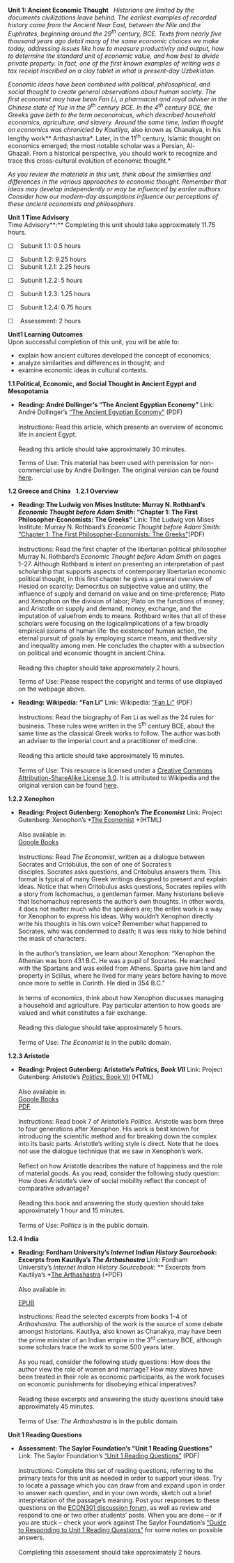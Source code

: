 **Unit 1: Ancient Economic Thought** <span id="1"></span> 
*Historians are limited by the documents civilizations leave behind. The
earliest examples of recorded history came from the Ancient Near East,
between the Nile and the Euphrates, beginning around the 29<sup>th</sup>
century, BCE. Texts from nearly five thousand years ago detail many of
the same economic choices we make today, addressing issues like how to
measure productivity and output, how to determine the standard unit of
economic value, and how best to divide private property. In fact, one of
the first known examples of writing was a tax receipt inscribed on a
clay tablet in what is present-day Uzbekistan.*  
  
 *Economic ideas have been combined with political, philosophical, and
social thought to create general observations about human society. The
first economist may have been Fan Li, a pharmacist and royal adviser in
the Chinese state of Yue in the 9<sup>th</sup> century BCE. In the
4<sup>th</sup> century BCE, the Greeks gave birth to the term*
*oeconomicus, which described household economics, agriculture, and
slavery. Around the same time, Indian thought on economics was
chronicled by* *Kautilya*, also known as Chanakya, in his lengthy work**
Arthashastra*. Later, in the 11<sup>th</sup> century, Islamic thought on
economics emerged; the most notable scholar was a Persian,
Al-Ghazali. From a historical perspective, you should work to recognize
and trace this cross-cultural evolution of economic thought.*  
  
 *As you review the materials in this unit, think about the similarities
and differences in the various approaches to economic thought. Remember
that ideas may develop independently or may be influenced by earlier
authors. Consider how our modern-day assumptions influence our
perceptions of these ancient economists and philosophers.*

**Unit 1 Time Advisory**  
Time Advisory**:** Completing this unit should take approximately 11.75
hours.  
  
 ☐    Subunit 1.1: 0.5 hours  
  
 ☐    Subunit 1.2: 9.25 hours  
<span id="cke_bm_547S" style="display: none;"> </span>☐    Subunit
1.2.1: 2.25 hours  
  
 ☐    Subunit 1.2.2: 5 hours   
  
 ☐    Subunit 1.2.3: 1.25 hours  
  
 ☐    Subunit 1.2.4: 0.75 hours<span id="cke_bm_547E"
style="display: none;"> </span>

☐    Assessment: 2 hours

**Unit1 Learning Outcomes**  
Upon successful completion of this unit, you will be able to:
-   explain how ancient cultures developed the concept of economics;
-   analyze similarities and differences in thought; and
-   examine economic ideas in cultural contexts.

**1.1 Political, Economic, and Social Thought in Ancient Egypt and
Mesopotamia** <span id="1.1"></span> 
-   **Reading: André Dollinger’s “The Ancient Egyptian Economy”**
    Link: André Dollinger’s [“The Ancient Egyptian
    Economy”](http://www.saylor.org/site/wp-content/uploads/2011/07/The-Ancient-Egyptian-Economy.pdf)
    (PDF)  
        
     Instructions: Read this article, which presents an overview of
    economic life in ancient Egypt.  
        
     Reading this article should take approximately 30 minutes.  
      
     Terms of Use: This material has been used with permission for
    non-commercial use by André Dollinger. The original version can be
    found
    [here](http://www.reshafim.org.il/ad/egypt/economy/index.html).

**1.2 Greece and China** <span id="1.2"></span> 
**1.2.1 Overview** <span id="1.2.1"></span> 
-   **Reading: The Ludwig von Mises Institute: Murray N. Rothbard’s
    *Economic Thought before Adam Smith*: “Chapter 1: The First
    Philosopher-Economists: The Greeks”**
    Link: The Ludwig von Mises Institute: Murray N. Rothbard’s *Economic
    Thought before Adam Smith*: [“Chapter 1: The First
    Philosopher-Economists: The
    Greeks”](http://mises.org/books/histofthought1.pdf)(PDF)  
        
     Instructions: Read the first chapter of the libertarian political
    philosopher Murray N. Rothbard’s *Economic Thought before Adam
    Smith* on pages 1–27. Although Rothbard is intent on presenting an
    interpretation of past scholarship that supports aspects of
    contemporary libertarian economic political thought, in this first
    chapter he gives a general overview of Hesiod on scarcity;
    Democritus on subjective value and utility, the influence of supply
    and demand on value and on time-preference; Plato and Xenophon on
    the division of labor; Plato on the functions of money; and
    Aristotle on supply and demand, money, exchange, and the imputation
    of valuefrom ends to means. Rothbard writes that all of these
    scholars were focusing on the logicalimplications of a few broadly
    empirical axioms of human life: the existenceof human action, the
    eternal pursuit of goals by employing scarce means, and thediversity
    and inequality among men. He concludes the chapter with a subsection
    on political and economic thought in ancient China.  
        
     Reading this chapter should take approximately 2 hours.  
      
     Terms of Use: Please respect the copyright and terms of use
    displayed on the webpage above.  

-   **Reading: Wikipedia: “Fan Li”**
    Link: Wikipedia: [“Fan
    Li”](http://www.saylor.org/site/wp-content/uploads/2011/03/Fan-Li.pdf) (PDF)  
        
     Instructions: Read the biography of Fan Li as well as the 24 rules
    for business. These rules were written in the 5<sup>th</sup> century
    BCE, about the same time as the classical Greek works to follow. The
    author was both an adviser to the imperial court and a practitioner
    of medicine.   
        
     Reading this article should take approximately 15 minutes.  
        
     Terms of Use: This resource is licensed under a [Creative Commons
    Attribution-ShareAlike License
    3.0](http://creativecommons.org/licenses/by-sa/3.0/). It is
    attributed to Wikipedia and the original version can be
    found [here](http://en.wikipedia.org/wiki/Fan_Li).

**1.2.2 Xenophon** <span id="1.2.2"></span> 
-   **Reading: Project Gutenberg: Xenophon’s *The Economist***
    Link: Project Gutenberg: Xenophon’s *[The
    Economist](http://www.gutenberg.org/files/1173/1173-h/1173-h.htm) *(HTML)  
        
     Also available in:  
     [Google
    Books](http://books.google.com/books?id=CVoJAAAAQAAJ&printsec=frontcover&dq=The+Economist+Xenophon&hl=en&ei=SGJlTYifJ4KC8ga_qOWEBg&sa=X&oi=book_result&ct=result&resnum=2&sqi=2&ved=0CD8Q6AEwAQ)  
        
     Instructions: Read *The Economist*, written as a dialogue between
    Socrates and Critobulus, the son of one of Socrates’s
    disciples. Socrates asks questions, and Critobulus answers
    them. This format is typical of many Greek writings designed to
    present and explain ideas. Notice that when Critobulus asks
    questions, Socrates replies with a story from Ischomachus, a
    gentleman farmer. Many historians believe that Ischomachus
    represents the author’s own thoughts. In other words, it does not
    matter much who the speakers are; the entire work is a way for
    Xenophon to express his ideas. Why wouldn’t Xenophon directly write
    his thoughts in his own voice? Remember what happened to Socrates,
    who was condemned to death; it was less risky to hide behind the
    mask of characters.  
        
     In the author’s translation, we learn about Xenophon: “Xenophon the
    Athenian was born 431 B.C. He was a pupil of Socrates. He marched
    with the Spartans and was exiled from Athens. Sparta gave him land
    and property in Scillus, where he lived for many years before having
    to move once more to settle in Corinth. He died in 354 B.C.”  
        
     In terms of economics, think about how Xenophon discusses managing
    a household and agriculture. Pay particular attention to how goods
    are valued and what constitutes a fair exchange.    
        
     Reading this dialogue should take approximately 5 hours.  
        
     Terms of Use: *The Economist* is in the public domain.

**1.2.3 Aristotle** <span id="1.2.3"></span> 
-   **Reading: Project Gutenberg: Aristotle’s *Politics, Book VII***
    Link: Project Gutenberg: Aristotle’s [*Politics*, Book
    VII](http://www.gutenberg.org/files/6762/6762-h/6762-h.htm#2HCH0080) (HTML)  
        
     Also available in:  
     [Google
    Books](http://books.google.com/books?id=4AHDlcRZ1y4C&printsec=frontcover&dq=a+treatise+on+government&hl=en&ei=82JlTfLmNsH38AaVsuG4Bg&sa=X&oi=book_result&ct=result&resnum=6&ved=0CDwQ6AEwBQ)  
     [PDF](http://www2.hn.psu.edu/faculty/jmanis/aristotl.htm)  
        
     Instructions: Read book 7 of Aristotle’s *Politics.* Aristotle was
    born three to four generations after Xenophon. His work is best
    known for introducing the scientific method and for breaking down
    the complex into its basic parts. Aristotle’s writing style is
    direct. Note that he does not use the dialogue technique that we saw
    in Xenophon’s work.  
        
     Reflect on how Aristotle describes the nature of happiness and the
    role of material goods. As you read, consider the following study
    question: How does Aristotle’s view of social mobility reflect the
    concept of comparative advantage?  
        
     Reading this book and answering the study question should take
    approximately 1 hour and 15 minutes.  
        
     Terms of Use: *Politics* is in the public domain.

**1.2.4 India** <span id="1.2.4"></span> 
-   **Reading: Fordham University’s *Internet Indian History
    Sourcebook*: Excerpts from Kautilya’s *The Arthashastra***
    Link: Fordham University’s *Internet Indian History Sourcebook*: **
    Excerpts from Kautilya’s *[The
    Arthashastra](http://www.saylor.org/site/wp-content/uploads/2012/06/ECON301-1.3.pdf) (*PDF)  
        
     Also available in:  

    [EPUB](http://www.saylor.org/site/wp-content/uploads/2011/07/ECON301-1.3-Arthashastra-Chanakya.epub)  
      
     Instructions: Read the selected excerpts from books 1–4 of
    *Arthashastra.* The authorship of the work is the source of some
    debate amongst historians. Kautilya, also known as Chanakya, may
    have been the prime minister of an Indian empire in the
    3<sup>rd</sup> century BCE, although some scholars trace the work to
    some 500 years later.   
        
     As you read, consider the following study questions: How does the
    author view the role of women and marriage? How may slaves have been
    treated in their role as economic participants, as the work focuses
    on economic punishments for disobeying ethical imperatives?  
        
     Reading these excerpts and answering the study questions should
    take approximately 45 minutes.  
        
     Terms of Use: *The Arthashastra* is in the public domain. 

**Unit 1 Reading Questions** <span id="1.3"></span> 
-   **Assessment: The Saylor Foundation’s “Unit 1 Reading Questions”**
    Link: The Saylor Foundation’s [“Unit 1 Reading
    Questions”](http://www.saylor.org/site/wp-content/uploads/2013/09/ECON301-Unit1ReadingQuestions-PR-FINAL-RV-Final.pdf)
    (PDF)  
        
     Instructions: Complete this set of reading questions, referring to
    the primary texts for this unit as needed in order to support your
    ideas. Try to locate a passage which you can draw from and expand
    upon in order to answer each question, and in your own words, sketch
    out a brief interpretation of the passage’s meaning. Post your
    responses to these questions on the [ECON301 discussion
    forum](http://forums.saylor.org/topic/unit-1-reading-questions/), as
    well as review and respond to one or two other students’ posts. When
    you are done – or if you are stuck – check your work against The
    Saylor Foundation’s [“Guide to Responding to Unit 1 Reading
    Questions”](http://www.saylor.org/site/wp-content/uploads/2013/09/ECON301-Unit1GuidetoReadingQuestions-PR-FINAL-RV-Final.pdf)
    for some notes on possible answers.  
        
     Completing this assessment should take approximately 2 hours.



